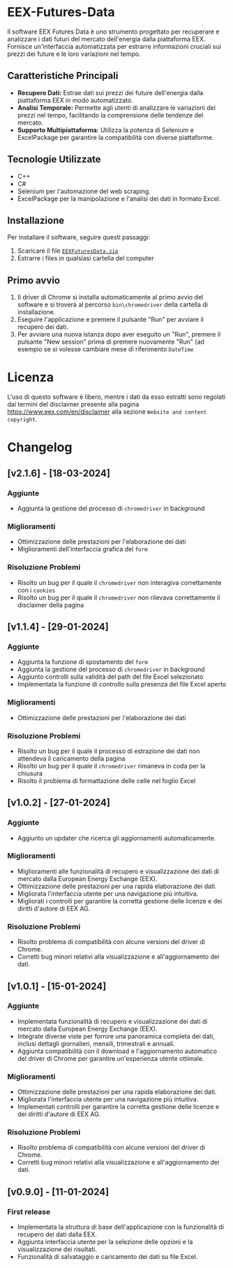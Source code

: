 # EEX-Futures-Data
Il software EEX Futures Data è uno strumento progettato per recuperare e analizzare i dati futuri del mercato dell'energia dalla piattaforma EEX. Fornisce un'interfaccia automatizzata per estrarre informazioni cruciali sui prezzi dei future e le loro variazioni nel tempo.

## Caratteristiche Principali
- **Recupero Dati:** Estrae dati sui prezzi dei future dell'energia dalla piattaforma EEX in modo automatizzato.
- **Analisi Temporale:** Permette agli utenti di analizzare le variazioni dei prezzi nel tempo, facilitando la comprensione delle tendenze del mercato.
- **Supporto Multipiattaforma:** Utilizza la potenza di Selenium e ExcelPackage per garantire la compatibilità con diverse piattaforme.

## Tecnologie Utilizzate
- C++
- C#
- Selenium per l'automazione del web scraping.
- ExcelPackage per la manipolazione e l'analisi dei dati in formato Excel.

## Installazione
Per installare il software, seguire questi passaggi:
1. Scaricare il file [`EEXFuturesData.zip`](https://github.com/JimmyWoah/EEX-Futures-Data/raw/UpdatesVersion/EEXFuturesData.zip)
2. Estrarre i files in qualsiasi cartella del computer

## Primo avvio
1. Il driver di Chrome si installa automaticamente al primo avvio del software e si troverà al percorso `bin\chromedriver` della cartella di installazione.
3. Eseguire l'applicazione e premere il pulsante "Run" per avviare il recupero dei dati.
4. Per avviare una nuova istanza dopo aver eseguito un "Run", premere il pulsante "New session" prima di premere nuovamente "Run" (ad esempio se si volesse cambiare mese di riferimento `DateTime`

# Licenza
L'uso di questo software è libero, mentre i dati da esso estratti sono regolati dai termini del disclaimer presente alla pagina https://www.eex.com/en/disclaimer alla sezione `Website and content copyright`.

# Changelog

## [v2.1.6] - [18-03-2024]

### Aggiunte
- Aggiunta la gestione del processo di `chromedriver` in background

### Miglioramenti
- Ottimizzazione delle prestazioni per l'elaborazione dei dati
- Miglioramenti dell'interfaccia grafica del `form`

### Risoluzione Problemi
- Risolto un bug per il quale il `chromedriver` non interagiva correttamente con i `cookies`
- Risolto un bug per il quale il `chromedriver` non rilevava correttamente il disclaimer della pagina

## [v1.1.4] - [29-01-2024]

### Aggiunte
- Aggiunta la funzione di spostamento del `form`
- Aggiunta la gestione del processo di `chromedriver` in background
- Aggiunto controlli sulla validità del path del file Excel selezionato
- Implementata la funzione di controllo sulla presenza del file Excel aperto

### Miglioramenti
- Ottimizzazione delle prestazioni per l'elaborazione dei dati

### Risoluzione Problemi
- Risolto un bug per il quale il processo di estrazione dei dati non attendeva il caricamento della pagina
- Risolto un bug per il quale il `chromedriver` rimaneva in coda per la chiusura
- Risolto il problema di formattazione delle celle nel foglio Excel

## [v1.0.2] - [27-01-2024]

### Aggiunte
- Aggiunto un updater che ricerca gli aggiornamenti automaticamente.

### Miglioramenti
- Miglioramenti alle funzionalità di recupero e visualizzazione dei dati di mercato dalla European Energy Exchange (EEX).
- Ottimizzazione delle prestazioni per una rapida elaborazione dei dati.
- Migliorata l'interfaccia utente per una navigazione più intuitiva.
- Migliorati i controlli per garantire la corretta gestione delle licenze e dei diritti d'autore di EEX AG.

### Risoluzione Problemi
- Risolto problema di compatibilità con alcune versioni del driver di Chrome.
- Corretti bug minori relativi alla visualizzazione e all'aggiornamento dei dati.

## [v1.0.1] - [15-01-2024]

### Aggiunte
- Implementata funzionalità di recupero e visualizzazione dei dati di mercato dalla European Energy Exchange (EEX).
- Integrate diverse viste per fornire una panoramica completa dei dati, inclusi dettagli giornalieri, mensili, trimestrali e annuali.
- Aggiunta compatibilità con il download e l'aggiornamento automatico del driver di Chrome per garantire un'esperienza utente ottimale.

### Miglioramenti
- Ottimizzazione delle prestazioni per una rapida elaborazione dei dati.
- Migliorata l'interfaccia utente per una navigazione più intuitiva.
- Implementati controlli per garantire la corretta gestione delle licenze e dei diritti d'autore di EEX AG.

### Risoluzione Problemi
- Risolto problema di compatibilità con alcune versioni del driver di Chrome.
- Corretti bug minori relativi alla visualizzazione e all'aggiornamento dei dati.

## [v0.9.0] - [11-01-2024]

### First release
- Implementata la struttura di base dell'applicazione con la funzionalità di recupero dei dati dalla EEX.
- Aggiunta interfaccia utente per la selezione delle opzioni e la visualizzazione dei risultati.
- Funzionalità di salvataggio e caricamento dei dati su file Excel.
